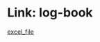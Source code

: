# Link: log-book
[excel_file](https://studentarteveldehsbe-my.sharepoint.com/:x:/g/personal/jonafroe_student_arteveldehs_be/EUHTG8zVo3BPmXQML3YY_jcBgW7HZ2i4ZipS_M_qWFxbmQ?e=6mV4Y0)